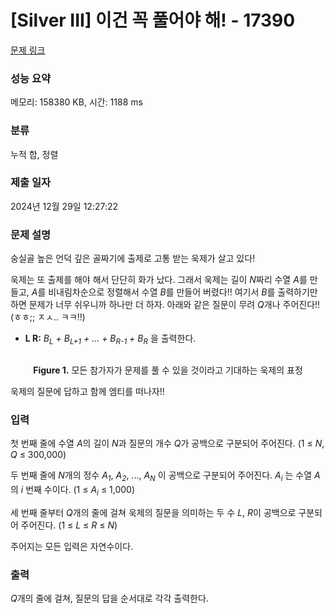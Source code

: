 # [Silver III] 이건 꼭 풀어야 해! - 17390 

[문제 링크](https://www.acmicpc.net/problem/17390) 

### 성능 요약

메모리: 158380 KB, 시간: 1188 ms

### 분류

누적 합, 정렬

### 제출 일자

2024년 12월 29일 12:27:22

### 문제 설명

<p>숭실골 높은 언덕 깊은 골짜기에 출제로 고통 받는 욱제가 살고 있다!</p>

<p>욱제는 또 출제를 해야 해서 단단히 화가 났다. 그래서 욱제는 길이 <em>N</em>짜리 수열 <em>A</em>를 만들고, <em>A</em>를 비내림차순으로 정렬해서 수열 <em>B</em>를 만들어 버렸다!! 여기서 <em>B</em>를 출력하기만 하면 문제가 너무 쉬우니까 하나만 더 하자. 아래와 같은 질문이 무려 <em>Q</em>개나 주어진다!! (ㅎㅎ;; ㅈㅅ.. ㅋㅋ!!)</p>

<ul>
	<li><strong>L R:</strong> <em>B<sub>L</sub> + B<sub>L+1</sub> + ... + B<sub>R-1</sub> + B<sub>R</sub></em> 을 출력한다.</li>
</ul>

<p style="text-align: center;"><img alt="" src="https://upload.acmicpc.net/c849170d-749c-4743-9829-2136c89e2212/-/preview/"></p>

<p style="text-align: center;"><strong>Figure 1.</strong> 모든 참가자가 문제를 풀 수 있을 것이라고 기대하는 욱제의 표정</p>

<p>욱제의 질문에 답하고 함께 엠티를 떠나자!!</p>

### 입력 

 <p>첫 번째 줄에 수열 <em>A</em>의 길이<em> N</em>과 질문의 개수<em> Q</em>가 공백으로 구분되어 주어진다. (1 ≤ <em>N</em>, <em>Q</em> ≤ 300,000)</p>

<p>두 번째 줄에 <em>N</em>개의 정수 <em>A<sub>1</sub></em>, <em>A<sub>2</sub></em>, ..., <em>A<sub>N</sub></em> 이 공백으로 구분되어 주어진다. <em>A<sub>i</sub></em> 는 수열 <em>A</em>의 <em>i</em> 번째 수이다. (1 ≤ <em>A<sub>i</sub></em> ≤ 1,000)</p>

<p>세 번째 줄부터 <em>Q</em>개의 줄에 걸쳐 욱제의 질문을 의미하는 두 수 <em>L</em>, <em>R</em>이 공백으로 구분되어 주어진다. (1 ≤ <em>L</em> ≤ <em>R</em> ≤ <em>N</em>)</p>

<p>주어지는 모든 입력은 자연수이다.</p>

### 출력 

 <p><em>Q</em>개의 줄에 걸쳐, 질문의 답을 순서대로 각각 출력한다.</p>

